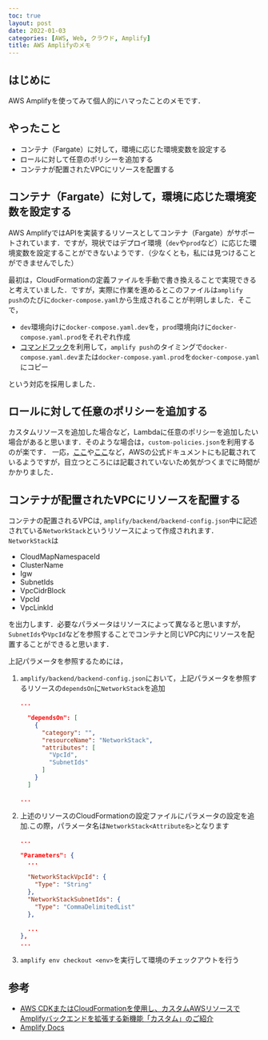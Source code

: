 ```yaml
---
toc: true
layout: post
date: 2022-01-03
categories: [AWS, Web, クラウド, Amplify]
title: AWS Amplifyのメモ
---
```


## はじめに
AWS Amplifyを使ってみて個人的にハマったことのメモです．

## やったこと
* コンテナ（Fargate）に対して，環境に応じた環境変数を設定する
* ロールに対して任意のポリシーを追加する
* コンテナが配置されたVPCにリソースを配置する

## コンテナ（Fargate）に対して，環境に応じた環境変数を設定する
AWS AmplifyではAPIを実装するリソースとしてコンテナ（Fargate）がサポートされています．ですが，現状ではデプロイ環境（`dev`や`prod`など）に応じた環境変数を設定することができないようです．（少なくとも，私には見つけることができませんでした）

最初は，CloudFormationの定義ファイルを手動で書き換えることで実現できると考えていました．ですが，実際に作業を進めるとこのファイルは`amplify push`のたびに`docker-compose.yaml`から生成されることが判明しました．そこで，

* `dev`環境向けに`docker-compose.yaml.dev`を，`prod`環境向けに`docker-compose.yaml.prod`をそれぞれ作成
* [コマンドフック](https://docs.amplify.aws/cli/project/command-hooks/)を利用して，`amplify push`のタイミングで`docker-compose.yaml.dev`または`docker-compose.yaml.prod`を`docker-compose.yaml`にコピー

という対応を採用しました．


## ロールに対して任意のポリシーを追加する
カスタムリソースを追加した場合など，Lambdaに任意のポリシーを追加したい場合があると思います．そのような場合は，`custom-policies.json`を利用するのが楽です．
一応，[ここ](https://aws.amazon.com/jp/blogs/news/extend-amplify-backend-with-custom-aws-resource-using-aws-cdk-or-cloudformation/)や[ここ](https://docs.amplify.aws/cli/usage/containers/#custom-policy-file-structure)など，AWSの公式ドキュメントにも記載されているようですが，目立つところには記載されていないため気がつくまでに時間がかかりました．

## コンテナが配置されたVPCにリソースを配置する
コンテナの配置されるVPCは, `amplify/backend/backend-config.json`中に記述されている`NetworkStack`というリソースによって作成されれます．`NetworkStack`は

* CloudMapNamespaceId
* ClusterName
* Igw
* SubnetIds
* VpcCidrBlock
* VpcId
* VpcLinkId

を出力します．必要なパラメータはリソースによって異なると思いますが，`SubnetIds`や`VpcId`などを参照することでコンテナと同じVPC内にリソースを配置することができると思います．

上記パラメータを参照するためには，

1.  `amplify/backend/backend-config.json`において，上記パラメータを参照するリソースの`dependsOn`に`NetworkStack`を追加
    ```json
    ...

      "dependsOn": [
        {
          "category": "",
          "resourceName": "NetworkStack",
          "attributes": [
            "VpcId",
            "SubnetIds"
          ]
        }
      ]

    ...
    ```
2.  上述のリソースのCloudFormationの設定ファイルにパラメータの設定を追加.この際，パラメータ名は`NetworkStack<Attribute名>`となります
    ```json
    ...

    "Parameters": {
      ...

      "NetworkStackVpcId": {
        "Type": "String"
      },
      "NetworkStackSubnetIds": {
        "Type": "CommaDelimitedList"
      },

      ...
    }, 
    ...
    ```
3.  `amplify env checkout <env>`を実行して環境のチェックアウトを行う

## 参考
* [AWS CDKまたはCloudFormationを使用し、カスタムAWSリソースでAmplifyバックエンドを拡張する新機能「カスタム」のご紹介](https://aws.amazon.com/jp/blogs/news/extend-amplify-backend-with-custom-aws-resource-using-aws-cdk-or-cloudformation/)
* [Amplify Docs](https://docs.amplify.aws/)
